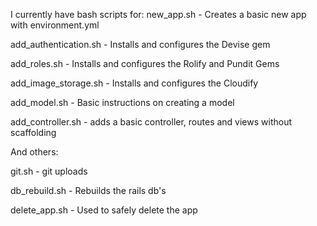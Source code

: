 I currently have bash scripts for:
new_app.sh - Creates a basic new app with environment.yml

add_authentication.sh - Installs and configures the Devise gem

add_roles.sh - Installs and configures the Rolify and Pundit Gems

add_image_storage.sh - Installs and configures the Cloudify

add_model.sh - Basic instructions on creating a model

add_controller.sh - adds a basic controller, routes and views without scaffolding

And others:

git.sh - git uploads

db_rebuild.sh - Rebuilds the rails db's

delete_app.sh - Used to safely delete the app
